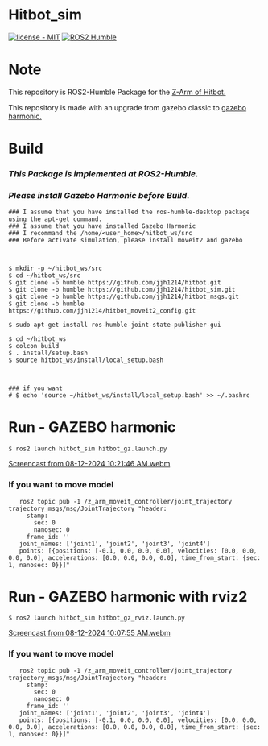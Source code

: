 # Hitbot_sim
[![license - MIT](https://img.shields.io/:license-MIT-blue.svg)](https://opensource.org/licenses/MIT)
[![ROS2 Humble](https://img.shields.io/badge/ROS2-Humble-red.svg)](https://index.ros.org/doc/ros2/Releases/)

# Note
This repository is ROS2-Humble Package for the [Z-Arm of Hitbot.](https://www.hitbotrobot.com/category/product-center/4-axis-robot-arm/)

This repository is made with an upgrade from gazebo classic to [gazebo harmonic.](https://gazebosim.org/docs/harmonic/getstarted/)



# Build
### *This Package is implemented at ROS2-Humble.*
### *Please install Gazebo Harmonic before Build.*
```
### I assume that you have installed the ros-humble-desktop package using the apt-get command.
### I assume that you have installed Gazebo Harmonic
### I recommand the /home/<user_home>/hitbot_ws/src
### Before activate simulation, please install moveit2 and gazebo



$ mkdir -p ~/hitbot_ws/src
$ cd ~/hitbot_ws/src
$ git clone -b humble https://github.com/jjh1214/hitbot.git
$ git clone -b humble https://github.com/jjh1214/hitbot_sim.git
$ git clone -b humble https://github.com/jjh1214/hitbot_msgs.git
$ git clone -b humble https://github.com/jjh1214/hitbot_moveit2_config.git

$ sudo apt-get install ros-humble-joint-state-publisher-gui

$ cd ~/hitbot_ws
$ colcon build
$ . install/setup.bash
$ source hitbot_ws/install/local_setup.bash



### if you want
# $ echo 'source ~/hitbot_ws/install/local_setup.bash' >> ~/.bashrc 
```

# Run - GAZEBO harmonic
```
$ ros2 launch hitbot_sim hitbot_gz.launch.py
```
[Screencast from 08-12-2024 10:21:46 AM.webm](https://github.com/user-attachments/assets/d85c97d9-7229-4986-853c-3fa68db5e035)

### If you want to move model
```
   ros2 topic pub -1 /z_arm_moveit_controller/joint_trajectory trajectory_msgs/msg/JointTrajectory "header:
     stamp:
       sec: 0
       nanosec: 0
     frame_id: ''
   joint_names: ['joint1', 'joint2', 'joint3', 'joint4']
   points: [{positions: [-0.1, 0.0, 0.0, 0.0], velocities: [0.0, 0.0, 0.0, 0.0], accelerations: [0.0, 0.0, 0.0, 0.0], time_from_start: {sec: 1, nanosec: 0}}]"
```

# Run - GAZEBO harmonic with rviz2
```
$ ros2 launch hitbot_sim hitbot_gz_rviz.launch.py
```
[Screencast from 08-12-2024 10:07:55 AM.webm](https://github.com/user-attachments/assets/913d8ef8-bfe4-4cb6-ba99-fd849091b036)
### If you want to move model
```
   ros2 topic pub -1 /z_arm_moveit_controller/joint_trajectory trajectory_msgs/msg/JointTrajectory "header:
     stamp:
       sec: 0
       nanosec: 0
     frame_id: ''
   joint_names: ['joint1', 'joint2', 'joint3', 'joint4']
   points: [{positions: [-0.1, 0.0, 0.0, 0.0], velocities: [0.0, 0.0, 0.0, 0.0], accelerations: [0.0, 0.0, 0.0, 0.0], time_from_start: {sec: 1, nanosec: 0}}]"
```